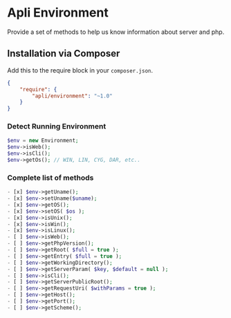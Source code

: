 # Apli Environment

Provide a set of methods to help us know information about server and php.

## Installation via Composer

Add this to the require block in your `composer.json`.

``` json
{
    "require": {
        "apli/environment": "~1.0"
    }
}
```

### Detect Running Environment

``` php
$env = new Environment;
$env->isWeb();
$env->isCli();
$env->getOs(); // WIN, LIN, CYG, DAR, etc..
```

### Complete list of methods
 
``` php
- [x] $env->getUname();
- [x] $env->setUname($uname);
- [x] $env->getOS();
- [x] $env->setOS( $os );
- [x] $env->isUnix();
- [x] $env->isWin();
- [x] $env->isLinux();
- [ ] $env->isWeb();
- [ ] $env->getPhpVersion();
- [ ] $env->getRoot( $full = true );
- [ ] $env->getEntry( $full = true );
- [ ] $env->getWorkingDirectory();
- [ ] $env->getServerParam( $key, $default = null );
- [ ] $env->isCli();
- [ ] $env->getServerPublicRoot();
- [ ] $env->getRequestUri( $withParams = true );
- [ ] $env->getHost();
- [ ] $env->getPort();
- [ ] $env->getScheme();
```
